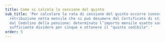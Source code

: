 ```yaml
---
title: Come si calcola la cessione del quinto
sub_title: 'Per calcolare la rata di cessione del quinto occorre conoscere la
  retribuzione netta mensile che si può desumere dal Certificato di stipendio o
  dal Cedolino della pensione: determinato l’importo mensile esatto sarà
  sufficiente dividere per cinque e ottenere il "quinto cedibile".'
order: 5
---
```

